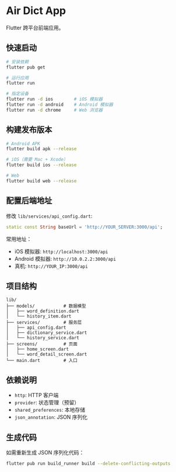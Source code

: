 # Air Dict App

Flutter 跨平台前端应用。

## 快速启动

```bash
# 安装依赖
flutter pub get

# 运行应用
flutter run

# 指定设备
flutter run -d ios        # iOS 模拟器
flutter run -d android    # Android 模拟器
flutter run -d chrome     # Web 浏览器
```

## 构建发布版本

```bash
# Android APK
flutter build apk --release

# iOS（需要 Mac + Xcode）
flutter build ios --release

# Web
flutter build web --release
```

## 配置后端地址

修改 `lib/services/api_config.dart`:

```dart
static const String baseUrl = 'http://YOUR_SERVER:3000/api';
```

常用地址：
- iOS 模拟器: `http://localhost:3000/api`
- Android 模拟器: `http://10.0.2.2:3000/api`
- 真机: `http://YOUR_IP:3000/api`

## 项目结构

```
lib/
├── models/           # 数据模型
│   ├── word_definition.dart
│   └── history_item.dart
├── services/         # 服务层
│   ├── api_config.dart
│   ├── dictionary_service.dart
│   └── history_service.dart
├── screens/          # 页面
│   ├── home_screen.dart
│   └── word_detail_screen.dart
└── main.dart         # 入口
```

## 依赖说明

- `http`: HTTP 客户端
- `provider`: 状态管理（预留）
- `shared_preferences`: 本地存储
- `json_annotation`: JSON 序列化

## 生成代码

如需重新生成 JSON 序列化代码：

```bash
flutter pub run build_runner build --delete-conflicting-outputs
```
